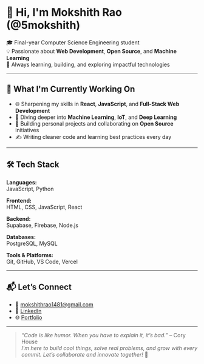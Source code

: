 # 👋 Hi, I'm Mokshith Rao (@5mokshith)

🎓 Final-year Computer Science Engineering student  
💡 Passionate about **Web Development**, **Open Source**, and **Machine Learning**  
🌱 Always learning, building, and exploring impactful technologies

---

## 🚀 What I'm Currently Working On

- 🌐 Sharpening my skills in **React**, **JavaScript**, and **Full-Stack Web Development**
- 🤖 Diving deeper into **Machine Learning**, **IoT**, and **Deep Learning**
- 🔧 Building personal projects and collaborating on **Open Source** initiatives
- ✍️ Writing cleaner code and learning best practices every day

---

## 🛠 Tech Stack

**Languages:**  
JavaScript, Python

**Frontend:**  
HTML, CSS, JavaScript, React

**Backend:**  
Supabase, Firebase, Node.js

**Databases:**  
PostgreSQL, MySQL

**Tools & Platforms:**  
Git, GitHub, VS Code, Vercel

---

## 📬 Let’s Connect

- 📧 [mokshithrao1481@gmail.com](mailto:mokshithrao1481@gmail.com)  
- 💼 [LinkedIn](https://www.linkedin.com/in/mokshith-rao-50a385290)  
- 🌐 [Portfolio](https://mokshith.vercel.app)

---

> *“Code is like humor. When you have to explain it, it’s bad.”* – Cory House  
> *I'm here to build cool things, solve real problems, and grow with every commit. Let’s collaborate and innovate together!* 🚀
